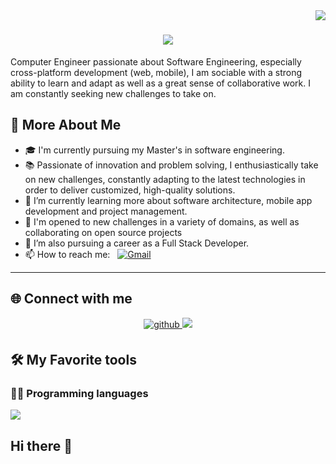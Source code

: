 <img align="right" src="https://visitor-badge.laobi.icu/badge?page_id=Tankiste.Tankiste" />

<h1 align= "center">
  <img src="https://readme-typing-svg.herokuapp.com/?font=Righteous&size=35&center=true&vCenter=true&width=500&height=70&duration=4000&lines=Hi+There!+👋;+I'm+Tankwa+Prince!;" />
</h1>

Computer Engineer passionate about Software Engineering, especially cross-platform development (web, mobile), I am sociable with a strong ability to learn and adapt as well as a great sense of collaborative work. I am constantly seeking new challenges to take on.

## 💫 More About Me
- 🎓 I'm currently pursuing my Master's in software engineering.
- 📚 Passionate of innovation and problem solving, I enthusiastically take on new challenges, constantly adapting to the latest technologies in order to deliver customized, high-quality solutions.
- 🌱 I’m currently learning more about software architecture, mobile app development and project management.
- 🔭 I'm opened to new challenges in a variety of domains, as well as collaborating on open source projects
- 💼 I’m also pursuing a career as a Full Stack Developer.
- 📫 How to reach me: &nbsp; [![Gmail](https://img.shields.io/badge/Gmail-333333?style=for-the-badge&logo=gmail&logoColor=red)](mailto:prince.tankwa@2025.ucac-icam.com)

---


## 🌐 Connect with me

<div align="center">
<a href="https://github.com/Tankiste" target="_blank">
<img src=https://img.shields.io/badge/github-%2324292e.svg?&style=for-the-badge&logo=github&logoColor=white alt=github style="margin-bottom: 5px;" />
</a>
<a href="https://in.linkedin.com/in/Prince Tankwa" target="_blank">
  <img src="https://img.shields.io/badge/LinkedIn-0077B5?style=for-the-badge&logo=linkedin&logoColor=white" target="_blank" />
</a>
</div>


## 🛠️ My Favorite tools

### 👨‍💻 Programming languages

<div align="left">
  <a href="https://skillicons.dev">
    <img src="https://skillicons.dev/icons?i=java,dart,kotlin,c++,csharp,c,yaml,javascript,python,php,html,css,bash,powershell,dotnet,sql" /><br>
  </a>


## Hi there 👋

<!--
**Tankiste/Tankiste** is a ✨ _special_ ✨ repository because its `README.md` (this file) appears on your GitHub profile.

Here are some ideas to get you started:

- 🔭 I’m currently working on ...
- 🌱 I’m currently learning ...
- 👯 I’m looking to collaborate on ...
- 🤔 I’m looking for help with ...
- 💬 Ask me about ...
- 📫 How to reach me: ...
- 😄 Pronouns: ...
- ⚡ Fun fact: ...
-->
